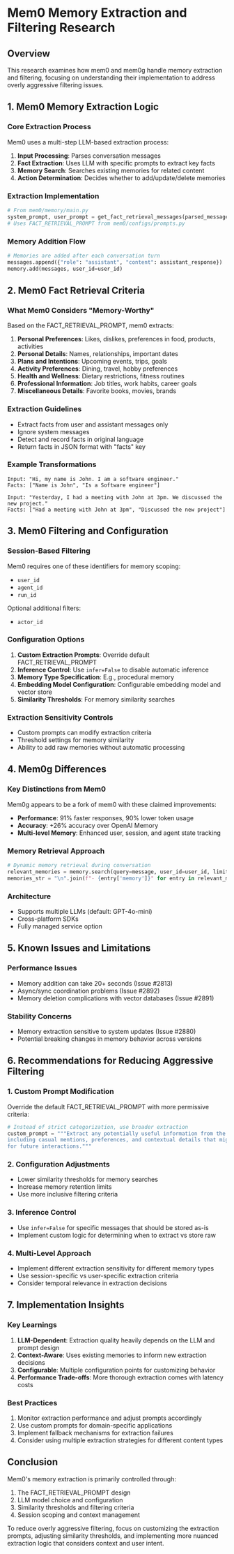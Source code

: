 # Mem0 Memory Extraction and Filtering Research

## Overview
This research examines how mem0 and mem0g handle memory extraction and filtering, focusing on understanding their implementation to address overly aggressive filtering issues.

## 1. Mem0 Memory Extraction Logic

### Core Extraction Process
Mem0 uses a multi-step LLM-based extraction process:

1. **Input Processing**: Parses conversation messages
2. **Fact Extraction**: Uses LLM with specific prompts to extract key facts
3. **Memory Search**: Searches existing memories for related content
4. **Action Determination**: Decides whether to add/update/delete memories

### Extraction Implementation
```python
# From mem0/memory/main.py
system_prompt, user_prompt = get_fact_retrieval_messages(parsed_messages)
# Uses FACT_RETRIEVAL_PROMPT from mem0/configs/prompts.py
```

### Memory Addition Flow
```python
# Memories are added after each conversation turn
messages.append({"role": "assistant", "content": assistant_response})
memory.add(messages, user_id=user_id)
```

## 2. Mem0 Fact Retrieval Criteria

### What Mem0 Considers "Memory-Worthy"
Based on the FACT_RETRIEVAL_PROMPT, mem0 extracts:

1. **Personal Preferences**: Likes, dislikes, preferences in food, products, activities
2. **Personal Details**: Names, relationships, important dates
3. **Plans and Intentions**: Upcoming events, trips, goals
4. **Activity Preferences**: Dining, travel, hobby preferences
5. **Health and Wellness**: Dietary restrictions, fitness routines
6. **Professional Information**: Job titles, work habits, career goals
7. **Miscellaneous Details**: Favorite books, movies, brands

### Extraction Guidelines
- Extract facts from user and assistant messages only
- Ignore system messages
- Detect and record facts in original language
- Return facts in JSON format with "facts" key

### Example Transformations
```
Input: "Hi, my name is John. I am a software engineer."
Facts: ["Name is John", "Is a Software engineer"]

Input: "Yesterday, I had a meeting with John at 3pm. We discussed the new project."
Facts: ["Had a meeting with John at 3pm", "Discussed the new project"]
```

## 3. Mem0 Filtering and Configuration

### Session-Based Filtering
Mem0 requires one of these identifiers for memory scoping:
- `user_id`
- `agent_id` 
- `run_id`

Optional additional filters:
- `actor_id`

### Configuration Options
1. **Custom Extraction Prompts**: Override default FACT_RETRIEVAL_PROMPT
2. **Inference Control**: Use `infer=False` to disable automatic inference
3. **Memory Type Specification**: E.g., procedural memory
4. **Embedding Model Configuration**: Configurable embedding model and vector store
5. **Similarity Thresholds**: For memory similarity searches

### Extraction Sensitivity Controls
- Custom prompts can modify extraction criteria
- Threshold settings for memory similarity
- Ability to add raw memories without automatic processing

## 4. Mem0g Differences

### Key Distinctions from Mem0
Mem0g appears to be a fork of mem0 with these claimed improvements:
- **Performance**: 91% faster responses, 90% lower token usage
- **Accuracy**: +26% accuracy over OpenAI Memory
- **Multi-level Memory**: Enhanced user, session, and agent state tracking

### Memory Retrieval Approach
```python
# Dynamic memory retrieval during conversation
relevant_memories = memory.search(query=message, user_id=user_id, limit=3)
memories_str = "\n".join(f"- {entry['memory']}" for entry in relevant_memories["results"])
```

### Architecture
- Supports multiple LLMs (default: GPT-4o-mini)
- Cross-platform SDKs
- Fully managed service option

## 5. Known Issues and Limitations

### Performance Issues
- Memory addition can take 20+ seconds (Issue #2813)
- Async/sync coordination problems (Issue #2892)
- Memory deletion complications with vector databases (Issue #2891)

### Stability Concerns
- Memory extraction sensitive to system updates (Issue #2880)
- Potential breaking changes in memory behavior across versions

## 6. Recommendations for Reducing Aggressive Filtering

### 1. Custom Prompt Modification
Override the default FACT_RETRIEVAL_PROMPT with more permissive criteria:
```python
# Instead of strict categorization, use broader extraction
custom_prompt = """Extract any potentially useful information from the conversation,
including casual mentions, preferences, and contextual details that might be relevant
for future interactions."""
```

### 2. Configuration Adjustments
- Lower similarity thresholds for memory searches
- Increase memory retention limits
- Use more inclusive filtering criteria

### 3. Inference Control
- Use `infer=False` for specific messages that should be stored as-is
- Implement custom logic for determining when to extract vs store raw

### 4. Multi-Level Approach
- Implement different extraction sensitivity for different memory types
- Use session-specific vs user-specific extraction criteria
- Consider temporal relevance in extraction decisions

## 7. Implementation Insights

### Key Learnings
1. **LLM-Dependent**: Extraction quality heavily depends on the LLM and prompt design
2. **Context-Aware**: Uses existing memories to inform new extraction decisions
3. **Configurable**: Multiple configuration points for customizing behavior
4. **Performance Trade-offs**: More thorough extraction comes with latency costs

### Best Practices
1. Monitor extraction performance and adjust prompts accordingly
2. Use custom prompts for domain-specific applications
3. Implement fallback mechanisms for extraction failures
4. Consider using multiple extraction strategies for different content types

## Conclusion

Mem0's memory extraction is primarily controlled through:
1. The FACT_RETRIEVAL_PROMPT design
2. LLM model choice and configuration
3. Similarity thresholds and filtering criteria
4. Session scoping and context management

To reduce overly aggressive filtering, focus on customizing the extraction prompts, adjusting similarity thresholds, and implementing more nuanced extraction logic that considers context and user intent.